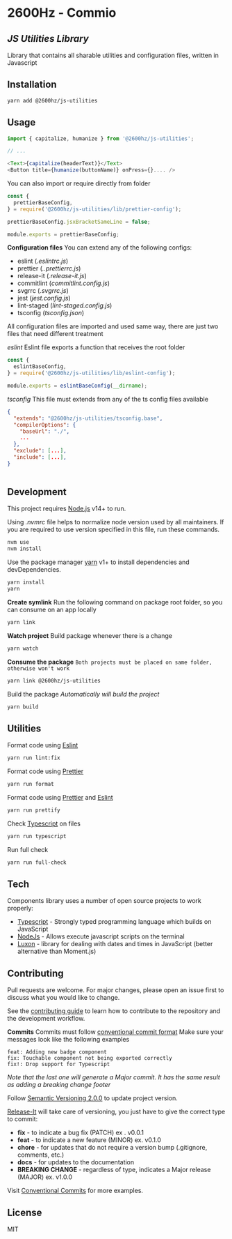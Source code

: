 # 2600Hz - Commio
## _JS Utilities Library_

Library that contains all sharable utilities and configuration files, written in Javascript

## Installation

```sh
yarn add @2600hz/js-utilities
```

## Usage

```js
import { capitalize, humanize } from '@2600hz/js-utilities';

// ...

<Text>{capitalize(headerText)}</Text>
<Button title={humanize(buttonName)} onPress={}.... />
```

You can also import or require directly from folder

```js
const {
  prettierBaseConfig,
} = require('@2600hz/js-utilities/lib/prettier-config');

prettierBaseConfig.jsxBracketSameLine = false;

module.exports = prettierBaseConfig;
```

**Configuration files**
You can extend any of the following configs:
- eslint (_.eslintrc.js_)
- prettier (_..prettierrc.js_)
- release-it (_.release-it.js_)
- commitlint (_commitlint.config.js_)
- svgrrc (_.svgrrc.js_)
- jest (_jest.config.js_)
- lint-staged (_lint-staged.config.js_)
- tsconfig (_tsconfig.json_)

All configuration files are imported and used same way, there are just two files that need different treatment

*eslint*
Eslint file exports a function that receives the root folder

```js
const {
  eslintBaseConfig,
} = require('@2600hz/js-utilities/lib/eslint-config');

module.exports = eslintBaseConfig(__dirname);
```

*tsconfig*
This file must extends from any of the ts config files available
```json
{
  "extends": "@2600hz/js-utilities/tsconfig.base",
  "compilerOptions": {
    "baseUrl": "./",
    ...
  },
  "exclude": [...],
  "include": [...],
}
  
```

## Development

This project requires [Node.js](https://nodejs.org/) v14+ to run.

Using *.nvmrc* file helps to normalize node version used by all maintainers.
If you are required to use version specified in this file, run these commands.

```bash
nvm use
nvm install
```

Use the package manager [yarn](https://yarnpkg.com/getting-started/install) v1+ to install dependencies and devDependencies.

```bash
yarn install
yarn
```

**Create symlink**
Run the following command on package root folder, so you can consume on an app locally

```bash
yarn link
```

**Watch project**
Build package whenever there is a change
```bash
yarn watch
```

**Consume the package**
`Both projects must be placed on same folder, otherwise won't work`
```bash
yarn link @2600hz/js-utilities
```

Build the package
_Automatically will build the project_
```bash
yarn build
```

## Utilities

Format code using [Eslint](https://eslint.org/)

```bash
yarn run lint:fix
```

Format code using [Prettier](https://prettier.io/)
```bash
yarn run format
```

Format code using [Prettier](https://prettier.io/) and [Eslint](https://eslint.org/)
```bash
yarn run prettify
```

Check [Typescript](https://www.typescriptlang.org/docs/handbook/react.html) on files
```bash
yarn run typescript
```

Run full check
```bash
yarn run full-check
```

## Tech
Components library uses a number of open source projects to work properly:

- [Typescript](https://www.typescriptlang.org/docs/handbook/react.html) - Strongly typed programming language which builds on JavaScript
- [NodeJs](https://nodejs.org/es/) - Allows execute javascript scripts on the terminal
- [Luxon](https://moment.github.io/luxon/) - library for dealing with dates and times in JavaScript (better alternative than Moment.js)

## Contributing
Pull requests are welcome. For major changes, please open an issue first to discuss what you would like to change.

See the [contributing guide](CONTRIBUTING.md) to learn how to contribute to the repository and the development workflow.

**Commits**
Commits must follow [conventional commit format](https://conventionalcommits.org/)
Make sure your messages look like the following examples
```
feat: Adding new badge component
fix: Touchable component not being exported correctly
fix!: Drop support for Typescript
```
_Note that the last one will generate a Major commit. It has the same result as adding a breaking change footer_

Follow [Semantic Versioning 2.0.0](https://semver.org/) to update project version.

[Release-It](https://github.com/release-it/release-it) will take care of versioning, you just have to give the correct type to commit:

- **fix** - to indicate a bug fix (PATCH) ex . v0.0.1
- **feat** - to indicate a new feature (MINOR) ex. v0.1.0
- **chore** - for updates that do not require a version bump (.gitignore, comments, etc.)
- **docs** - for updates to the documentation
- **BREAKING CHANGE** - regardless of type, indicates a Major release (MAJOR) ex. v1.0.0

Visit [Conventional Commits](https://www.conventionalcommits.org/en/v1.0.0/) for more examples.

## License

MIT
